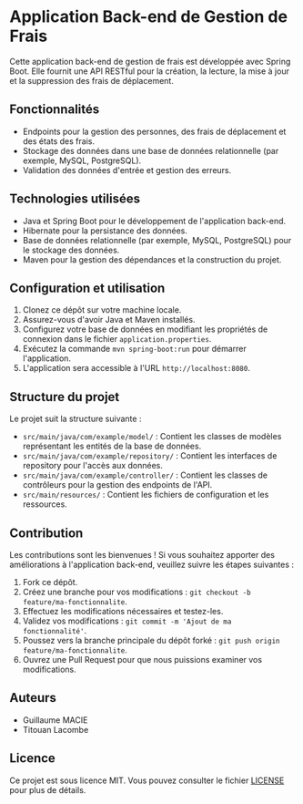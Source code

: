 # Application Back-end de Gestion de Frais

Cette application back-end de gestion de frais est développée avec Spring Boot. Elle fournit une API RESTful pour la création, la lecture, la mise à jour et la suppression des frais de déplacement.

## Fonctionnalités

- Endpoints pour la gestion des personnes, des frais de déplacement et des états des frais.
- Stockage des données dans une base de données relationnelle (par exemple, MySQL, PostgreSQL).
- Validation des données d'entrée et gestion des erreurs.

## Technologies utilisées

- Java et Spring Boot pour le développement de l'application back-end.
- Hibernate pour la persistance des données.
- Base de données relationnelle (par exemple, MySQL, PostgreSQL) pour le stockage des données.
- Maven pour la gestion des dépendances et la construction du projet.

## Configuration et utilisation

1. Clonez ce dépôt sur votre machine locale.
2. Assurez-vous d'avoir Java et Maven installés.
3. Configurez votre base de données en modifiant les propriétés de connexion dans le fichier `application.properties`.
4. Exécutez la commande `mvn spring-boot:run` pour démarrer l'application.
5. L'application sera accessible à l'URL `http://localhost:8080`.

## Structure du projet

Le projet suit la structure suivante :

- `src/main/java/com/example/model/` : Contient les classes de modèles représentant les entités de la base de données.
- `src/main/java/com/example/repository/` : Contient les interfaces de repository pour l'accès aux données.
- `src/main/java/com/example/controller/` : Contient les classes de contrôleurs pour la gestion des endpoints de l'API.
- `src/main/resources/` : Contient les fichiers de configuration et les ressources.

## Contribution

Les contributions sont les bienvenues ! Si vous souhaitez apporter des améliorations à l'application back-end, veuillez suivre les étapes suivantes :

1. Fork ce dépôt.
2. Créez une branche pour vos modifications : `git checkout -b feature/ma-fonctionnalite`.
3. Effectuez les modifications nécessaires et testez-les.
4. Validez vos modifications : `git commit -m 'Ajout de ma fonctionnalité'`.
5. Poussez vers la branche principale du dépôt forké : `git push origin feature/ma-fonctionnalite`.
6. Ouvrez une Pull Request pour que nous puissions examiner vos modifications.

## Auteurs

- Guillaume MACIE
- Titouan Lacombe

## Licence

Ce projet est sous licence MIT. Vous pouvez consulter le fichier [LICENSE](LICENSE) pour plus de détails.
